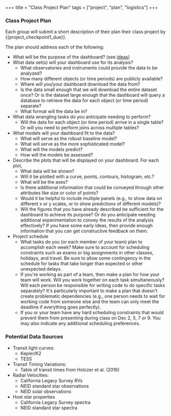 +++
title = "Class Project Plan"
tags = ["project", "plan", "logistics"]
+++


### Class Project Plan

Each group will submit a short description of their plan their class project  by {{project_checkpoint1_due}}.  

The plan should address each of the following:

- What will be the purpose of the dashboard?  (see [ideas](../project/#Purpose))
- What data set(s) will your dashboard use for its analysis?
  - What observatories and instruments could provide the data to be analyzed?    
  - How many different objects (or time periods) are publicly available?
  - Where will you/your dashboard download the data from?   
  - Is the data small enough that we will download the entire dataset once?  Or is the dataset large enough that the dashboard will query a database to retrieve the data for each object (or time period) separate?  
  - What format will the data be in?  
- What data wrangling tasks do you anticipate needing to perform?
  - Will the data for each object (or time period) arrive in a single table?  Or will you need to perform joins across multiple tables?
- What models will your dashboard fit to the data?
  - What will serve as the robust baseline model?
  - What will serve as the more sophisticated model?
  - What will the models predict?
  - How will the models be assessed?
- Describe the plots that will be displayed on your dashboard.  For each plot,
  - What data will be shown?  
  - Will it be plotted with a curve, points, contours, histogram, etc.?
  - What will be the axes?
  - Is there additional information that could be conveyed through other attributes like size or color of points?   
  - Would it be helpful to include multiple panels (e.g., to show data on different x or y scales, or to show predictions of different models)?
  - Will the figures that you have already described be sufficient for the dashboard to achieve its purpose?  Or do you anticipate needing additional experimentation to convey the results of the analysis effectively?  If you have some early ideas, then  provide enough information that you can get constructive feedback on them.
- Project schedule
  - What tasks do you (or each member of your team) plan to accomplish each week?  Make sure to account for scheduling constraints such as exams or big assignments in other classes, holidays, and travel.   Be sure to allow some contingency in the schedule for tasks that take longer than expected or other unexpected delays.  
  - If you're working as part of a team, then make a plan for how your team will work.  Will you work together on each task simultaneously?  Will each person be responsible for writing code to do specific tasks separately?  It's particularly important to make a plan that doesn't create problematic dependencies (e.g., one person needs to wait for working code from someone else and the team can only meet the deadline if everything goes perfectly).  
  - If you or your team have any hard scheduling constraints that would prevent them from presenting during class on Dec 2, 5, 7 or 9.  You may also indicate any additional scheduling preferences.

### Potential Data Sources
- Transit light curves:  
  - Kepler/K2
  - TESS
- Transit Timing Variations:  
  - Table of transit times from Holczer et al. (2016)
- Radial Velocities:
   - California Legacy Survey RVs
   - NEID standard star observations
   - NEID solar observations
- Host star properties
   - California Legacy Survey spectra
   - NEID standard star spectra
